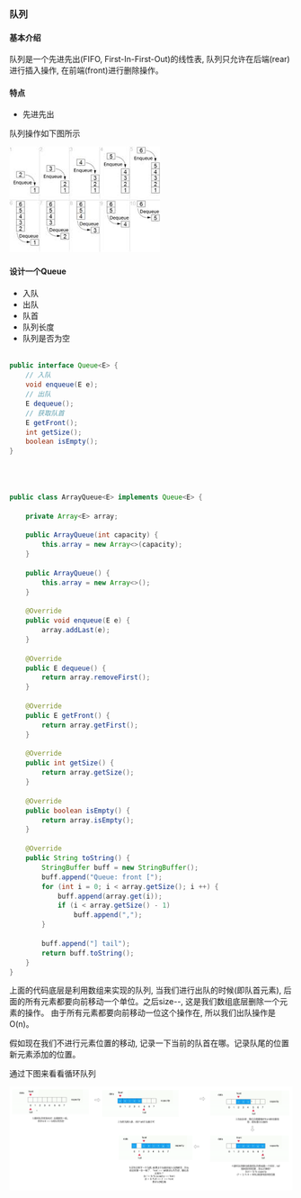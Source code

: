 ### 队列

#### 基本介绍
队列是一个先进先出(FIFO, First-In-First-Out)的线性表, 队列只允许在后端(rear)进行插入操作, 在前端(front)进行删除操作。

#### 特点
  * 先进先出

队列操作如下图所示

![avatar](https://github.com/basebase/img_server/blob/master/common/queue01.jpeg?raw=true)



#### 设计一个Queue
  * 入队
  * 出队
  * 队首
  * 队列长度
  * 队列是否为空


```java

public interface Queue<E> {
    // 入队
    void enqueue(E e);
    // 出队
    E dequeue();
    // 获取队首
    E getFront();
    int getSize();
    boolean isEmpty();
}
```


```java



public class ArrayQueue<E> implements Queue<E> {

    private Array<E> array;

    public ArrayQueue(int capacity) {
        this.array = new Array<>(capacity);
    }

    public ArrayQueue() {
        this.array = new Array<>();
    }

    @Override
    public void enqueue(E e) {
        array.addLast(e);
    }

    @Override
    public E dequeue() {
        return array.removeFirst();
    }

    @Override
    public E getFront() {
        return array.getFirst();
    }

    @Override
    public int getSize() {
        return array.getSize();
    }

    @Override
    public boolean isEmpty() {
        return array.isEmpty();
    }

    @Override
    public String toString() {
        StringBuffer buff = new StringBuffer();
        buff.append("Queue: front [");
        for (int i = 0; i < array.getSize(); i ++) {
            buff.append(array.get(i));
            if (i < array.getSize() - 1)
                buff.append(",");
        }

        buff.append("] tail");
        return buff.toString();
    }
}
```


上面的代码底层是利用数组来实现的队列, 当我们进行出队的时候(即队首元素), 后面的所有元素都要向前移动一个单位。之后size--, 这是我们数组底层删除一个元素的操作。
由于所有元素都要向前移动一位这个操作在, 所以我们出队操作是O(n)。

假如现在我们不进行元素位置的移动, 记录一下当前的队首在哪。记录队尾的位置新元素添加的位置。

通过下图来看看循环队列

![avatar](https://github.com/basebase/img_server/blob/master/common/queue02.png?raw=true)
